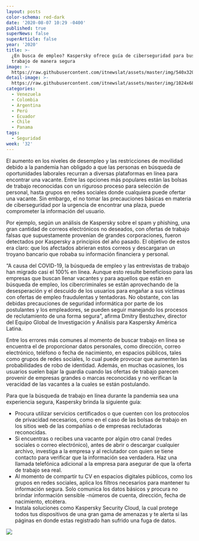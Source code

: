 ```yaml
---
layout: posts
color-schema: red-dark
date: '2020-08-07 10:29 -0400'
published: true
superNews: false
superArticle: false
year: '2020'
title: >-
  ¿En busca de empleo? Kaspersky ofrece guía de ciberseguridad para buscar
  trabajo de manera segura
image: >-
  https://raw.githubusercontent.com/itnewslat/assets/master/img/540x320/Kaspersky-Trabajo-p.jpg
detail-image: >-
  https://raw.githubusercontent.com/itnewslat/assets/master/img/1024x680/Kaspersky-Trabajo-g.jpg
categories:
  - Venezuela
  - Colombia
  - Argentina
  - Perú
  - Ecuador
  - Chile
  - Panama
tags:
  - Seguridad
week: '32'
---
```

El aumento en los niveles de desempleo y las restricciones de movilidad debido a la pandemia han obligado a que las personas en búsqueda de oportunidades laborales recurran a diversas plataformas en línea para encontrar una vacante. Entre las opciones más populares están las bolsas de trabajo reconocidas con un riguroso proceso para selección de personal, hasta grupos en redes sociales donde cualquiera puede ofertar una vacante. Sin embargo, el no tomar las precauciones básicas en materia de ciberseguridad por la urgencia de encontrar una plaza, puede comprometer la información del usuario.

Por ejemplo, según un análisis de Kaspersky sobre el spam y phishing, una gran cantidad de correos electrónicos no deseados, con ofertas de trabajo falsas que supuestamente provenían de grandes corporaciones, fueron detectados por Kaspersky a principios del año pasado. El objetivo de estos era claro: que los afectados abrieran estos correos y descargaran un troyano bancario que robaba su información financiera y personal.

“A causa del COVID-19, la búsqueda de empleo y las entrevistas de trabajo han migrado casi el 100% en línea.   Aunque esto resulte beneficioso para las empresas que buscan llenar vacantes y para aquellos que están en búsqueda de empleo, los cibercriminales se están aprovechando de la desesperación y el descuido de los usuarios para engañar a sus víctimas con ofertas de empleo fraudulentas y tentadoras. No obstante, con las debidas precauciones de seguridad informática por parte de los postulantes y los empleadores, se pueden seguir manejando los procesos de reclutamiento de una forma segura", afirma Dmitry Bestuzhev, director del Equipo Global de Investigación y Análisis para Kaspersky América Latina.

Entre los errores más comunes al momento de buscar trabajo en línea se encuentra el de proporcionar datos personales, como dirección, correo electrónico, teléfono o fecha de nacimiento, en espacios públicos, tales como grupos de redes sociales, lo cual puede provocar que aumenten las probabilidades de robo de identidad. Además, en muchas ocasiones, los usuarios suelen bajar la guardia cuando las ofertas de trabajo parecen provenir de empresas grandes o marcas reconocidas y no verifican la veracidad de las vacantes a la cuales se están postulando. 

Para que la búsqueda de trabajo en línea durante la pandemia sea una experiencia segura, Kaspersky brinda la siguiente guía:

-	Procura utilizar servicios certificados o que cuenten con los protocolos de privacidad necesarios, como en el caso de las bolsas de trabajo en los sitios web de las compañías o de empresas reclutadoras reconocidas.
-	Si encuentras o recibes una vacante por algún otro canal (redes sociales o correo electrónico), antes de abrir o descargar cualquier archivo, investiga a la empresa y al reclutador con quien se tiene contacto para verificar que la información sea verdadera. Haz una llamada telefónica adicional a la empresa para asegurar de que la oferta de trabajo sea real.
-	Al momento de compartir tu CV en espacios digitales públicos, como los grupos en redes sociales, aplica los filtros necesarios para mantener tu información segura. Solo comunica los datos básicos y procura no brindar información sensible -números de cuenta, dirección, fecha de nacimiento, etcétera.
-	Instala soluciones como Kaspersky Security Cloud, la cual protege todos tus dispositivos de una gran gama de amenazas  y te alerta si las páginas en donde estas registrado han sufrido una fuga de datos.

<img src="https://tracker.metricool.com/c3po.jpg?hash=56f88a41e39ab42c063cc51676587a04"/>
